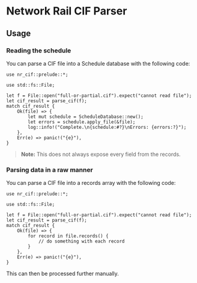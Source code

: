 # Network Rail CIF Parser

## Usage

### Reading the schedule

You can parse a CIF file into a Schedule database with the following code:

```no_run
use nr_cif::prelude::*;

use std::fs::File;

let f = File::open("full-or-partial.cif").expect("cannot read file");
let cif_result = parse_cif(f);
match cif_result {
    Ok(file) => {
        let mut schedule = ScheduleDatabase::new();
        let errors = schedule.apply_file(&file);
        log::info!("Complete.\n{schedule:#?}\nErrors: {errors:?}");
    },
    Err(e) => panic!("{e}"),
}
```

> **Note:** This does not always expose every field from the records.

### Parsing data in a raw manner

You can parse a CIF file into a records array with the following code:

```no_run
use nr_cif::prelude::*;

use std::fs::File;

let f = File::open("full-or-partial.cif").expect("cannot read file");
let cif_result = parse_cif(f);
match cif_result {
    Ok(file) => {
        for record in file.records() {
            // do something with each record
        }
    },
    Err(e) => panic!("{e}"),
}
```

This can then be processed further manually.
